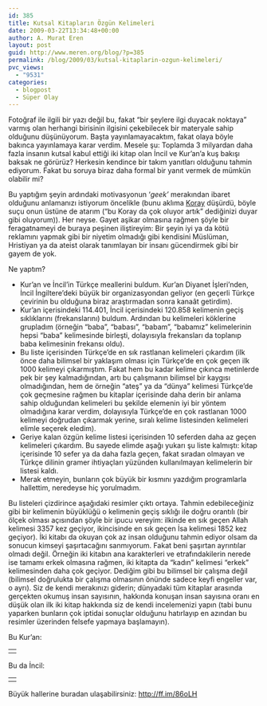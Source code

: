 ```yaml
---
id: 385
title: Kutsal Kitapların Özgün Kelimeleri
date: 2009-03-22T13:34:48+00:00
author: A. Murat Eren
layout: post
guid: http://www.meren.org/blog/?p=385
permalink: /blog/2009/03/kutsal-kitaplarin-ozgun-kelimeleri/
pvc_views:
  - "9531"
categories:
  - blogpost
  - Süper Olay
---
```

Fotoğraf ile ilgili bir yazı değil bu, fakat &#8220;bir şeylere ilgi duyacak noktaya&#8221; varmış olan herhangi birisinin ilgisini çekebilecek bir materyale sahip olduğunu düşünüyorum. Başta yayınlamayacaktım, fakat olaya böyle bakınca yayınlamaya karar verdim. Mesele şu: Toplamda 3 milyardan daha fazla insanın kutsal kabul ettiği iki kitap olan İncil ve Kur&#8217;an&#8217;a kuş bakışı baksak ne görürüz? Herkesin kendince bir takım yanıtları olduğunu tahmin ediyorum. Fakat bu soruya biraz daha formal bir yanıt vermek de mümkün olabilir mi?

Bu yaptığım şeyin ardındaki motivasyonun &#8216;_geek&#8217;_ merakından ibaret olduğunu anlamanızı istiyorum öncelikle (bunu aklıma [Koray](http://loker.radiobrecht.org/) düşürdü, böyle suçu onun üstüne de atarım (&#8220;bu Koray da çok oluyor artık&#8221; dediğinizi duyar gibi oluyorum)). Her neyse. Gayet aşikar olmasına rağmen şöyle bir feragatnameyi de buraya peşinen iliştireyim: Bir şeyin iyi ya da kötü reklamını yapmak gibi bir niyetim olmadığı gibi kendisini Müslüman, Hristiyan ya da ateist olarak tanımlayan bir insanı gücendirmek gibi bir gayem de yok.

Ne yaptım?

  * Kur&#8217;an ve İncil&#8217;in Türkçe meallerini buldum. Kur&#8217;an Diyanet İşleri&#8217;nden, İncil İngiltere&#8217;deki büyük bir organizasyondan geliyor (en geçerli Türkçe çevirinin bu olduğuna biraz araştırmadan sonra kanaât getirdim).
  * Kur&#8217;an içerisindeki 114.401, İncil içerisindeki 120.858 kelimenin geçiş sıklıklarını (frekanslarını) buldum. Ardından bu kelimeleri köklerine grupladım (örneğin &#8220;baba&#8221;, &#8220;babası&#8221;, &#8220;babam&#8221;, &#8220;babamız&#8221; kelimelerinin hepsi &#8220;baba&#8221; kelimesinde birleşti, dolayısıyla frekansları da toplanıp baba kelimesinin frekansı oldu).
  * Bu liste içerisinden Türkçe&#8217;de en sık rastlanan kelimeleri çıkardım (ilk önce daha bilimsel bir yaklaşım olması için Türkçe&#8217;de en çok geçen ilk 1000 kelimeyi çıkarmıştım. Fakat hem bu kadar kelime çıkınca metinlerde pek bir şey kalmadığından, artı bu çalışmanın bilimsel bir kaygısı olmadığından, hem de örneğin &#8220;ateş&#8221; ya da &#8220;dünya&#8221; kelimesi Türkçe&#8217;de çok geçmesine rağmen bu kitaplar içerisinde daha derin bir anlama sahip olduğundan kelimeleri bu şekilde elemenin iyi bir yöntem olmadığına karar verdim, dolayısıyla Türkçe&#8217;de en çok rastlanan 1000 kelimeyi doğrudan çıkarmak yerine, sıralı kelime listesinden kelimeleri elimle seçerek eledim).
  * Geriye kalan özgün kelime listesi içerisinden 10 seferden daha az geçen kelimeleri çıkardım. Bu sayede elimde aşağı yukarı şu liste kalmıştı: kitap içerisinde 10 sefer ya da daha fazla geçen, fakat sıradan olmayan ve Türkçe dilinin gramer ihtiyaçları yüzünden kullanılmayan kelimelerin bir listesi kaldı.
  * Merak etmeyin, bunların çok büyük bir kısmını yazdığım programlarla hallettim, neredeyse hiç yorulmadım.

Bu listeleri çizdirince aşağıdaki resimler çıktı ortaya. Tahmin edebileceğiniz gibi bir kelimenin büyüklüğü o kelimenin geçiş sıklığı ile doğru orantılı (bir ölçek olması açısından şöyle bir ipucu vereyim: ilkinde en sık geçen Allah kelimesi 3357 kez geçiyor, ikincisinde en sık geçen İsa kelimesi 1852 kez geçiyor). İki kitabı da okuyan çok az insan olduğunu tahmin ediyor olsam da sonucun kimseyi şaşırtacağını sanmıyorum. Fakat beni şaşırtan ayrıntılar olmadı değil. Örneğin iki kitabın ana karakterleri ve etrafındakilerin nerede ise tamamı erkek olmasına rağmen, iki kitapta da &#8220;kadın&#8221; kelimesi &#8220;erkek&#8221; kelimesinden daha çok geçiyor. Dediğim gibi bu bilimsel bir çalışma değil (bilimsel doğrulukta bir çalışma olmasının önünde sadece keyfi engeller var, o ayrı). Siz de kendi merakınızı giderin; dünyadaki tüm kitaplar arasında gerçekten okumuş insan sayısının, hakkında konuşan insan sayısına oranı en düşük olan ilk iki kitap hakkında siz de kendi incelemenizi yapın (tabi bunu yaparken bunların çok iptidai sonuçlar olduğunu hatırlayıp en azından bu resimler üzerinden felsefe yapmaya başlamayın).

Bu Kur&#8217;an:

<table border="0" width="100%">
  <tr>
    <td align="center">
      <img title="Kur'an-ı Kerim" src="{{ site.baseurl }}/images/kutsal-kitaplarin-ozgun-kelimeleri-kuran.png" border="0" alt="" />
    </td>
  </tr>
</table>

Bu da İncil:

<table border="0" width="100%">
  <tr>
    <td align="center">
      <img title="İncil" src="{{ site.baseurl }}/images/kutsal-kitaplarin-ozgun-kelimeleri-incil.png" border="0" alt="" />
    </td>
  </tr>
</table>

Büyük hallerine buradan ulaşabilirsiniz: <http://ff.im/86oLH>
